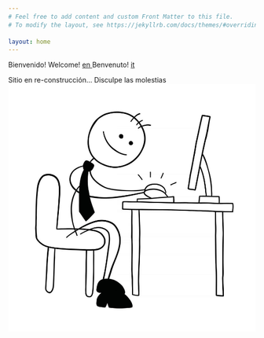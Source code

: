 ```yaml
---
# Feel free to add content and custom Front Matter to this file.
# To modify the layout, see https://jekyllrb.com/docs/themes/#overriding-theme-defaults

layout: home
---
```


Bienvenido! 
Welcome! <a href="/en/{{ page.name }}" class="footer__link"> en </a>
Benvenuto! <a href="/it/{{ page.name }}" class="footer__link"> it </a>

Sitio en re-construcción... Disculpe las molestias
<img src="/assets/img/working.jpg" alt="working...">

